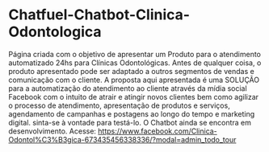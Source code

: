 # Chatfuel-Chatbot-Clinica-Odontologica

Página criada com o objetivo de apresentar um Produto para o atendimento automatizado 24hs para Clínicas Odontológicas. 
Antes de qualquer coisa, o produto apresentado pode ser adaptado a outros segmentos de vendas e comunicação com o cliente. 
A proposta aqui apresentada é uma  SOLUÇÃO para a automatização do atendimento ao cliente através da mídia social Facebook com o 
intuito de atrair e atingir novos clientes bem como agilizar o processo de atendimento, apresentação de produtos e serviços, 
agendamento de campanhas e postagens ao longo do tempo e marketing digital.
sinta-se à vontade para testá-lo. O Chatbot ainda se encontra em desenvolvimento.
Acesse: https://www.facebook.com/Clinica-Odontol%C3%B3gica-673435456338336/?modal=admin_todo_tour
